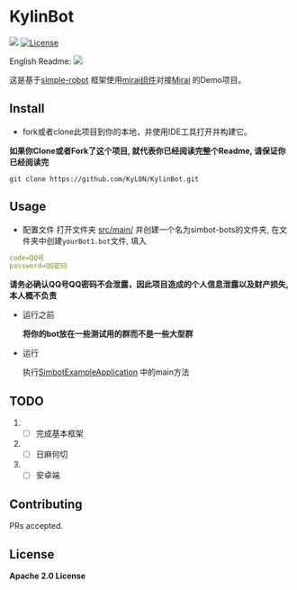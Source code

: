 # KylinBot

[![](https://img.shields.io/badge/blog-Kylin-blue)](http://kyl1n.top/) [![License](https://img.shields.io/badge/License-Apache%202.0-blue.svg)](https://opensource.org/licenses/Apache-2.0)


English Readme: [![](https://img.shields.io/badge/Language-English-green)](https://github.com/KyL0N/KylinBot/blob/main/README.md)


这是基于[simple-robot](https://github.com/ForteScarlet/simpler-robot) 框架使用[mirai组件](https://github.com/ForteScarlet/simpler-robot/tree/dev/component/component-mirai)对接[Mirai](https://github.com/mamoe/mirai) 的Demo项目。

## Install

- fork或者clone此项目到你的本地，并使用IDE工具打开并构建它。

**如果你Clone或者Fork了这个项目, 就代表你已经阅读完整个Readme, 请保证你已经阅读完**

```shell
git clone https://github.com/KyL0N/KylinBot.git
```

## Usage

- 配置文件
打开文件夹 [src/main/](src/main/resources/) 并创建一个名为simbot-bots的文件夹, 在文件夹中创建`yourBot1.bot`文件, 填入


```yaml
code=QQ号
password=QQ密码
```

**请务必确认QQ号QQ密码不会泄露，因此项目造成的个人信息泄露以及财产损失, 本人概不负责**

- 运行之前

  **将你的bot放在一些测试用的群而不是一些大型群**

- 运行

  执行[SimbotExampleApplication](src/main/java/top/kylinbot/demo/SimbotExampleApplication.java) 中的main方法

## TODO
1. - [ ] 完成基本框架
2. - [ ] 日麻何切
3. - [ ] 安卓端

## Contributing

PRs accepted.

## License

**Apache 2.0 License**


